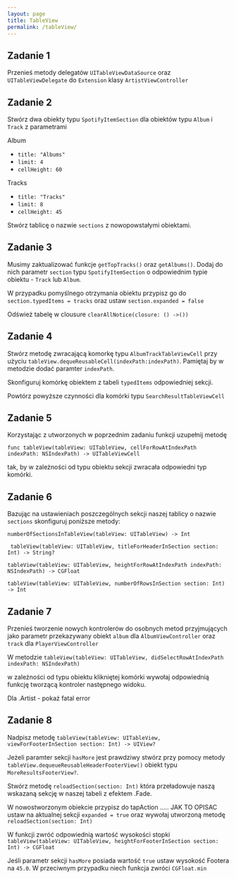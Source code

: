 ```yaml
---
layout: page
title: TableView
permalink: /tableView/
---
```



Zadanie 1
----------

Przenieś metody delegatów ```UITableViewDataSource``` oraz  ```UITableViewDelegate``` do ```Extension``` klasy ```ArtistViewController```

Zadanie 2
-----------

Stwórz dwa obiekty typu ```SpotifyItemSection``` dla obiektów typu ```Album``` i ```Track``` z parametrami

Album

* ```title: "Albums"```
* ```limit: 4```
* ```cellHeight: 60```

Tracks

* ```title: "Tracks"```
* ```limit: 8```
* ```cellHeight: 45```
                                                                                                  
Stwórz tablicę o nazwie ```sections``` z nowopowstałymi obiektami. 


Zadanie 3
-----------

Musimy zaktualizować funkcje  ```getTopTracks()``` oraz  ```getAlbums()```. 
Dodaj do nich parametr ```section``` typu  ```SpotifyItemSection``` o odpowiednim typie obiektu - ```Track``` lub ```Album```.

W przypadku pomyślnego otrzymania obiektu przypisz go do ```section.typedItems = tracks``` oraz ustaw ```section.expanded = false```

Odśwież tabelę w clousure  ```clearAllNotice(closure: () ->())```

Zadanie 4
-----------

Stwórz metodę zwracającą komorkę typu  ```AlbumTrackTableViewCell``` przy użyciu ```tableView.dequeReusableCell(indexPath:indexPath)```. Pamiętaj by w metodzie dodać paramter ```indexPath```.

Skonfiguruj komórkę obiektem  z tabeli ```typedItems``` odpowiedniej sekcji.

Powtórz powyższe czynności  dla  komórki typu ```SearchResultTableViewCell```

Zadanie 5
-----------

Korzystając z utworzonych w poprzednim zadaniu funkcji 
uzupełnij metodę 

 ```func tableView(tableView: UITableView, cellForRowAtIndexPath indexPath: NSIndexPath) -> UITableViewCell ```

tak, by w  zależności od typu obiektu sekcji zwracała odpowiedni typ komórki.


Zadanie 6
-----------
Bazując na ustawieniach poszczególnych sekcji  naszej tablicy o nazwie ```sections``` skonfiguruj poniższe metody:

 ```numberOfSectionsInTableView(tableView: UITableView) -> Int```
 
``` tableView(tableView: UITableView, titleForHeaderInSection section: Int) -> String?```
 
  ```tableView(tableView: UITableView, heightForRowAtIndexPath indexPath: NSIndexPath) -> CGFloat```
  
  ```tableView(tableView: UITableView, numberOfRowsInSection section: Int) -> Int ```
 

Zadanie 7
-----------
 
Przenieś tworzenie nowych  kontrolerów do osobnych metod przyjmujących jako parametr przekazywany obiekt  ```album```
dla  ```AlbumViewController``` oraz  ```track``` dla ```PlayerViewController```

W metodzie
```tableView(tableView: UITableView, didSelectRowAtIndexPath indexPath: NSIndexPath)  ```
 
w zależności od typu obiektu klikniętej komórki wywołaj odpowiednią  funkcję tworzącą kontroler następnego widoku.

Dla .Artist - pokaż fatal error

Zadanie 8
-----------
Nadpisz metodę
 ```tableView(tableView: UITableView, viewForFooterInSection section: Int) -> UIView?```
 
Jeżeli paramter sekcji ```hasMore``` jest prawdziwy stwórz przy pomocy metody ```tableView.dequeueReusableHeaderFooterView()``` obiekt typu  ```MoreResultsFooterView?```.

Stwórz metodę ```reloadSection(section: Int)``` która przeładowuje naszą wskazaną sekcję w naszej tabeli z efektem .Fade.

W nowostworzonym obiekcie przypisz do tapAction .....
JAK TO OPISAC 
ustaw na aktualnej sekcji ```expanded = true``` oraz wywołaj utworzoną metodę ```reloadSection(section: Int)```

W funkcji  zwróć odpowiednią wartość wysokości stopki ```tableView(tableView: UITableView, heightForFooterInSection section: Int) -> CGFloat ```

Jeśli parametr sekcji ```hasMore``` posiada wartość ```true``` ustaw wysokość Footera na ```45.0```. W przeciwnym przypadku niech funkcja zwróci ```CGFloat.min```


